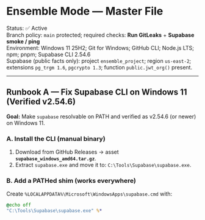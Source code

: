 # Ensemble Mode — Master File

Status: ✅ Active  
Branch policy: `main` protected; required checks: **Run GitLeaks** + **Supabase smoke / ping**  
Environment: Windows 11 25H2; Git for Windows; GitHub CLI; Node.js LTS; npm; pnpm; Supabase CLI 2.54.6  
Supabase (public facts only): project `ensemble_project`; region `us-east-2`; extensions `pg_trgm 1.6`, `pgcrypto 1.3`; function `public.jwt_org()` present.

---

## Runbook A — Fix Supabase CLI on Windows 11 (Verified v2.54.6)

**Goal:** Make `supabase` resolvable on PATH and verified as v2.54.6 (or newer) on Windows 11.

### A. Install the CLI (manual binary)
1. Download from GitHub Releases → asset **`supabase_windows_amd64.tar.gz`**.
2. Extract `supabase.exe` and move it to: `C:\Tools\Supabase\supabase.exe`.

### B. Add a PATHed shim (works everywhere)
Create `%LOCALAPPDATA%\Microsoft\WindowsApps\supabase.cmd` with:
```bat
@echo off
"C:\Tools\Supabase\supabase.exe" %*
